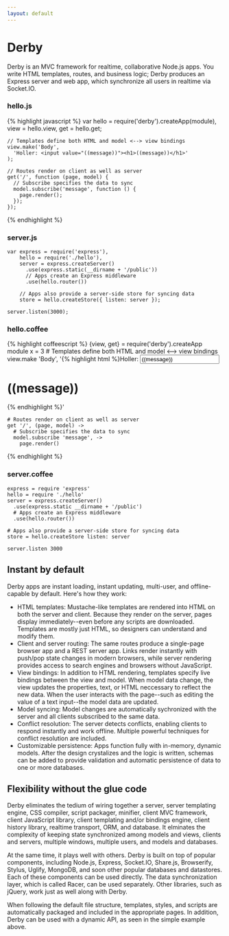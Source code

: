 ```yaml
---
layout: default
---
```


# Derby

Derby is an MVC framework for realtime, collaborative Node.js apps. You write HTML templates, routes, and business logic; Derby produces an Express server and web app, which synchronize all users in realtime via Socket.IO.

### hello.js

{% highlight javascript %}
    var hello = require('derby').createApp(module),
        view = hello.view,
        get = hello.get;
    
    // Templates define both HTML and model <--> view bindings
    view.make('Body',
      'Holler: <input value="((message))"><h1>((message))</h1>'
    );

    // Routes render on client as well as server
    get('/', function (page, model) {
      // Subscribe specifies the data to sync
      model.subscribe('message', function () {
        page.render();
      });
    });
{% endhighlight %}

### server.js

    var express = require('express'),
        hello = require('./hello'),
        server = express.createServer()
          .use(express.static(__dirname + '/public'))
          // Apps create an Express middleware
          .use(hello.router())
    
        // Apps also provide a server-side store for syncing data
        store = hello.createStore({ listen: server });
    
    server.listen(3000);

### hello.coffee

{% highlight coffeescript %}
    {view, get} = require('derby').createApp module
    x = 3
    # Templates define both HTML and model <--> view bindings
    view.make 'Body',
      '{% highlight html %}Holler: <input value="((message))"><h1>((message))</h1>{% endhighlight %}'

    # Routes render on client as well as server
    get '/', (page, model) ->
      # Subscribe specifies the data to sync
      model.subscribe 'message', ->
        page.render()
{% endhighlight %}

### server.coffee

    express = require 'express'
    hello = require './hello'
    server = express.createServer()
      .use(express.static __dirname + '/public')
      # Apps create an Express middleware
      .use(hello.router())
    
    # Apps also provide a server-side store for syncing data
    store = hello.createStore listen: server
    
    server.listen 3000

## Instant by default

Derby apps are instant loading, instant updating, multi-user, and offline-capable by default. Here's how they work:

* HTML templates: Mustache-like templates are rendered into HTML on both the server and client. Because they render on the server, pages display immediately--even before any scripts are downloaded. Templates are mostly just HTML, so designers can understand and modify them.
* Client and server routing: The same routes produce a single-page browser app and a REST server app. Links render instantly with push/pop state changes in modern browsers, while server rendering provides access to search engines and browsers without JavaScript.
* View bindings: In addition to HTML rendering, templates specify live bindings between the view and model. When model data change, the view updates the properties, text, or HTML neccessary to reflect the new data. When the user interacts with the page--such as editing the value of a text input--the model data are updated.
* Model syncing: Model changes are automatically sychronized with the server and all clients subscribed to the same data.
* Conflict resolution: The server detects conflicts, enabling clients to respond instantly and work offline. Multiple powerful techniques for conflict resolution are included.
* Customizable persistence: Apps function fully with in-memory, dynamic models. After the design crystalizes and the logic is written, schemas can be added to provide validation and automatic persistence of data to one or more databases.

## Flexibility without the glue code

Derby eliminates the tedium of wiring together a server, server templating engine, CSS compiler, script packager, minifier, client MVC framework, client JavaScript library, client templating and/or bindings engine, client history library, realtime transport, ORM, and database. It elminates the complexity of keeping state synchronized among models and views, clients and servers, multiple windows, multiple users, and models and databases.

At the same time, it plays well with others. Derby is built on top of popular components, including Node.js, Express, Socket.IO, Share.js, Browserify, Stylus, Uglify, MongoDB, and soon other popular databases and datastores. Each of these components can be used directly. The data synchronization layer, which is called Racer, can be used separately. Other libraries, such as jQuery, work just as well along with Derby.

When following the default file structure, templates, styles, and scripts are automatically packaged and included in the appropriate pages. In addition, Derby can be used with a dynamic API, as seen in the simple example above.

